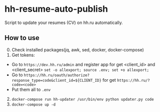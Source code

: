 # hh-resume-auto-publish
Script to update your resumes (CV) on hh.ru automatically.

## How to use
0. Check installed packages(jq, awk, sed, docker, docker-compose)
1. Get tokens:
  * Go to `https://dev.hh.ru/admin` and register app for get <client_id> and <client_secret>
  `set -o allexport; source .env; set +o allexport;`
  * Go to `https://hh.ru/oauth/authorize?response_type=code&client_id=${CLIENT_ID}` for get `https://hh.ru/?code=<code>`
  * Put them all to `.env`
2. `docker-compose run hh-updater /usr/bin/env python updater.py code`
3. `docker-compose up -d`
